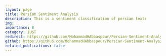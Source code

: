 ```yaml
---
layout: page
title: Persian Sentiment Analysis
description: This is a sentiment classification of persian texts
img:
importance: 8
category: IUST
redirect: https://github.com/MohammadHAbbaspour/Persian-Sentiment-Analysis
github: https://github.com/MohammadHAbbaspour/Persian-Sentiment-Analysis
related_publications: false
---
```

